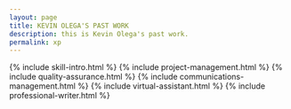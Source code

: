 ```yaml
---
layout: page
title: KEVIN OLEGA'S PAST WORK
description: this is Kevin Olega's past work.
permalink: xp
---
```

{% include skill-intro.html %}
{% include project-management.html %}
{% include quality-assurance.html %}
{% include communications-management.html %}
{% include virtual-assistant.html %}
{% include professional-writer.html %}
